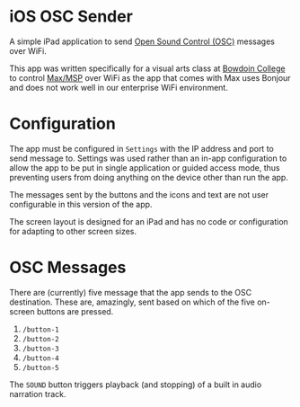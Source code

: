 # iOS OSC Sender

A simple iPad application to send [Open Sound Control
(OSC)](https://en.wikipedia.org/wiki/Open_Sound_Control) messages over WiFi.

This app was written specifically for a visual arts class at [Bowdoin
College](http://bowdoin.edu) to control
[Max/MSP](https://cycling74.com/products/max/) over WiFi as the app that comes
with Max uses Bonjour and does not work well in our enterprise WiFi environment.

# Configuration

The app must be configured in ```Settings``` with the IP address and port
to send message to. Settings was used rather than an in-app configuration
to allow the app to be put in single application or guided access mode, thus
preventing users from doing anything on the device other than run the app.

The messages sent by the buttons and the icons and text are not user
configurable in this version of the app.

The screen layout is designed for an iPad and has no code or configuration for
adapting to other screen sizes.

# OSC Messages

There are (currently) five message that the app sends to the OSC destination.
These are, amazingly, sent based on which of the five on-screen buttons are
pressed.

1. ```/button-1```
1. ```/button-2```
1. ```/button-3```
1. ```/button-4```
1. ```/button-5```

The ```SOUND``` button triggers playback (and stopping) of a built in audio
narration track.
